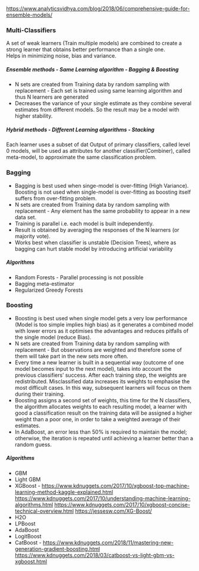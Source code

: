 https://www.analyticsvidhya.com/blog/2018/06/comprehensive-guide-for-ensemble-models/

### Multi-Classifiers
A set of weak learners (Train multiple models) are combined to create a strong learner that obtains better performance than a single one. <br/>
Helps in minimizing noise, bias and variance. <br/>
##### Ensemble methods - Same Learning algorithm - Bagging & Boosting
* N sets are created from Training data by random sampling with replacement - Each set is trained using same learning algorithm and thus N learners are generated
* Decreases the variance of your single estimate as they combine several estimates from different models. So the result may be a model with higher stability.
##### Hybrid methods - Different Learning algorithms - Stacking
Each learner uses a subset of dat
Output of primary classifiers, called level 0 models, will be used as attributes for another classifier(Combiner), called meta-model, to approximate the same classification problem. <br/>


### Bagging
* Bagging is best used when singe-model is over-fitting (High Variance). Boosting is not used when single-model is over-fitting as boosting itself suffers from over-fitting problem.
* N sets are created from Training data by random sampling with replacement - Any element has the same probability to appear in a new data set.
* Training is parallel i.e. each model is built independently.
* Result is obtained by averaging the responses of the N learners (or majority vote).
* Works best when classifier is unstable (Decision Trees), where as bagging can hurt stable model by introducing artificial variability 
##### Algorithms
* Random Forests - Parallel processing is not possible
* Bagging meta-estimator
* Regularized Greedy Forests

### Boosting
* Boosting is best used when single model gets a very low performance (Model is too simple implies high bias) as it generates a combined model with lower errors as it optimises the advantages and reduces pitfalls of the single model (reduce Bias).
* N sets are created from Training data by random sampling with replacement - But observations are weighted and therefore some of them will take part in the new sets more often.
* Every time a new learner is built in a sequential way (outcome of one model becomes input to the next model), takes into account the previous classifiers’ success. After each training step, the weights are redistributed. Misclassified data increases its weights to emphasise the most difficult cases. In this way, subsequent learners will focus on them during their training.
* Boosting assigns a second set of weights, this time for the N classifiers, the algorithm allocates weights to each resulting model, a learner with good a classification result on the training data will be assigned a higher weight than a poor one, in order to take a weighted average of their estimates.
* In AdaBoost, an error less than 50% is required to maintain the model; otherwise, the iteration is repeated until achieving a learner better than a random guess.
##### Algorithms
* GBM
* Light GBM
* XGBoost - https://www.kdnuggets.com/2017/10/xgboost-top-machine-learning-method-kaggle-explained.html
https://www.kdnuggets.com/2017/10/understanding-machine-learning-algorithms.html
https://www.kdnuggets.com/2017/10/xgboost-concise-technical-overview.html
https://jessesw.com/XG-Boost/
* H2O
* LPBoost
* AdaBoost
* LogitBoost
* CatBoost - https://www.kdnuggets.com/2018/11/mastering-new-generation-gradient-boosting.html
https://www.kdnuggets.com/2018/03/catboost-vs-light-gbm-vs-xgboost.html



 <br/>
